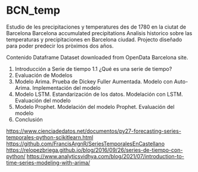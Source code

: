 # BCN_temp
Estudio de les precipitaciones y temperatures des de 1780 en la ciutat de Barcelona
Barcelona accumulated precipitations
Analisis historico sobre las temperaturas y precipitaciones en Barcelona ciudad. Projecto diseñado para poder predecir los pròximos dos años.


Contenido
Dataframe
Dataset downloaded from OpenData Barcelona site.



1. Introducción a Serie de tiempo 1.1 ¿Qué es una serie de tiempo?
2. Evaluación de Modelos
3. Modelo Arima. Prueba de Dickey Fuller Aumentada. Modelo con Auto-Arima. Implementación del modelo
4. Modelo LSTM. Estandarización de los datos. Modelación con LSTM. Evaluación del modelo
5. Modelo Prophet. Modelación del modelo Prophet. Evaluación del modelo
6. Conclusión








https://www.cienciadedatos.net/documentos/py27-forecasting-series-temporales-python-scikitlearn.html
https://github.com/FrancisArgnR/SeriesTemporalesEnCastellano
https://relopezbriega.github.io/blog/2016/09/26/series-de-tiempo-con-python/
https://www.analyticsvidhya.com/blog/2021/07/introduction-to-time-series-modeling-with-arima/

